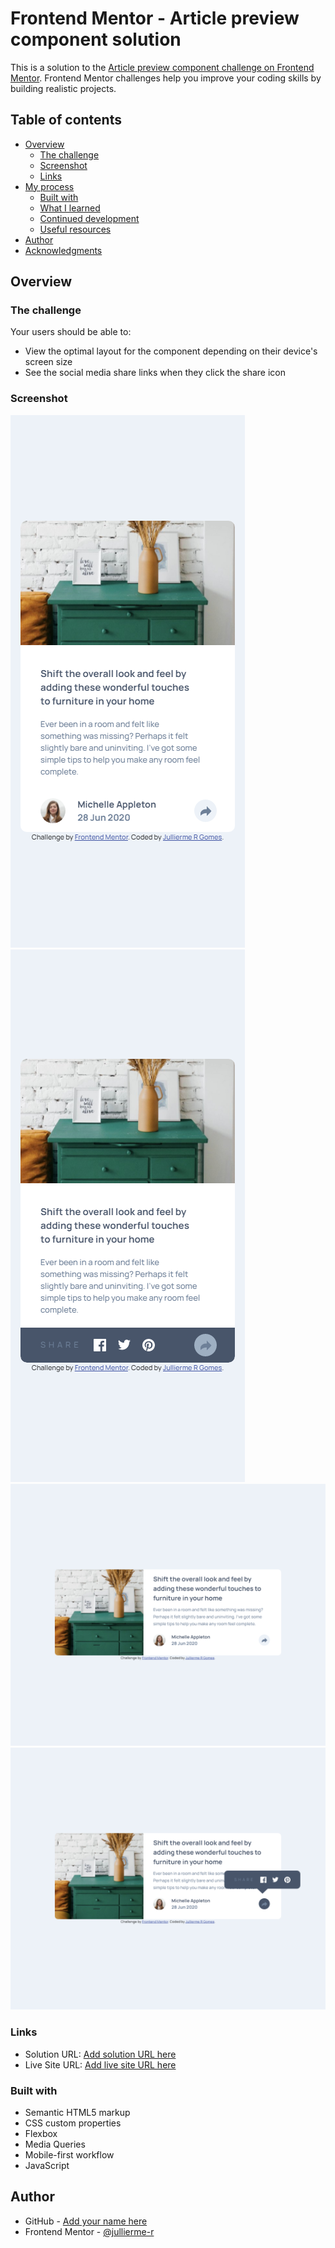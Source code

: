 # Frontend Mentor - Article preview component solution

This is a solution to the [Article preview component challenge on Frontend Mentor](https://www.frontendmentor.io/challenges/article-preview-component-dYBN_pYFT). Frontend Mentor challenges help you improve your coding skills by building realistic projects. 

## Table of contents

- [Overview](#overview)
  - [The challenge](#the-challenge)
  - [Screenshot](#screenshot)
  - [Links](#links)
- [My process](#my-process)
  - [Built with](#built-with)
  - [What I learned](#what-i-learned)
  - [Continued development](#continued-development)
  - [Useful resources](#useful-resources)
- [Author](#author)
- [Acknowledgments](#acknowledgments)

## Overview

### The challenge

Your users should be able to: 

- View the optimal layout for the component depending on their device's screen size
- See the social media share links when they click the share icon

### Screenshot

![](./images/mobile.png)
![](./images/mobile-active.png)
![](./images/desktop.png)
![](./images/desktop-active.png)

### Links

- Solution URL: [Add solution URL here](https://github.com/jullierme-r/article-preview)
- Live Site URL: [Add live site URL here](https://jullierme-r.github.io/article-preview/)


### Built with

- Semantic HTML5 markup
- CSS custom properties
- Flexbox
- Media Queries
- Mobile-first workflow
- JavaScript

## Author

- GitHub - [Add your name here](https://github.com/jullierme-r)
- Frontend Mentor - [@jullierme-r](https://www.frontendmentor.io/profile/jullierme-r)
